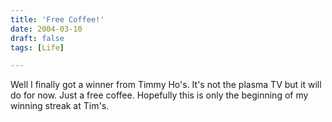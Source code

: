 ```yaml
---
title: 'Free Coffee!'
date: 2004-03-10
draft: false
tags: [Life]

---
```


Well I finally got a winner from Timmy Ho's. It's not the plasma TV but it will do for now. Just a free coffee. Hopefully this is only the beginning of my winning streak at Tim's.